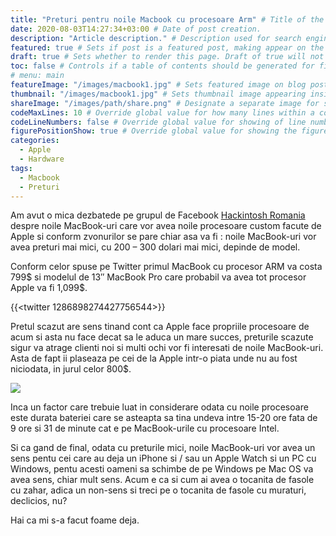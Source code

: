 ```yaml
---
title: "Preturi pentru noile Macbook cu procesoare Arm" # Title of the blog post.
date: 2020-08-03T14:27:34+03:00 # Date of post creation.
description: "Article description." # Description used for search engine.
featured: true # Sets if post is a featured post, making appear on the home page side bar.
draft: true # Sets whether to render this page. Draft of true will not be rendered.
toc: false # Controls if a table of contents should be generated for first-level links automatically.
# menu: main
featureImage: "/images/macbook1.jpg" # Sets featured image on blog post.
thumbnail: "/images/macbook1.jpg" # Sets thumbnail image appearing inside card on homepage.
shareImage: "/images/path/share.png" # Designate a separate image for social media sharing.
codeMaxLines: 10 # Override global value for how many lines within a code block before auto-collapsing.
codeLineNumbers: false # Override global value for showing of line numbers within code block.
figurePositionShow: true # Override global value for showing the figure label.
categories:
  - Apple
  - Hardware
tags:
  - Macbook
  - Preturi
---
```


Am avut o mica dezbatede pe grupul de Facebook [Hackintosh Romania](https://www.facebook.com/groups/661295330738314) despre noile MacBook-uri care vor avea noile procesoare custom facute de Apple si conform zvonurilor se pare chiar asa va fi : noile MacBook-uri vor avea preturi mai mici, cu 200 – 300 dolari mai mici, depinde de model.

Conform celor spuse pe Twitter primul MacBook cu procesor ARM va costa 799$ si modelul de 13″ MacBook Pro care probabil va avea tot procesor Apple va fi 1,099$.

{{<twitter 1286898274427756544>}}

Pretul scazut are sens tinand cont ca Apple face propriile procesoare de acum si asta nu face decat sa le aduca un mare succes, preturile scazute sigur va atrage clienti noi si multi ochi vor fi interesati de noile MacBook-uri. Asta de fapt ii plaseaza pe cei de la Apple intr-o piata unde nu au fost niciodata, in jurul celor 800$.

![](/images/macbook2.jpg)

Inca un factor care trebuie luat in considerare odata cu noile procesoare este durata bateriei care se asteapta sa tina undeva intre 15-20 ore fata de 9 ore si 31 de minute cat e pe MacBook-urile cu procesoare Intel.

Si ca gand de final, odata cu preturile mici, noile MacBook-uri vor avea un sens pentu cei care au deja un iPhone si / sau un Apple Watch si un PC cu Windows, pentu acesti oameni sa schimbe de pe Windows pe Mac OS va avea sens, chiar mult sens. Acum e ca si cum ai avea o tocanita de fasole cu zahar, adica un non-sens si treci pe o tocanita de fasole cu muraturi, declicios, nu?

Hai ca mi s-a facut foame deja. 

